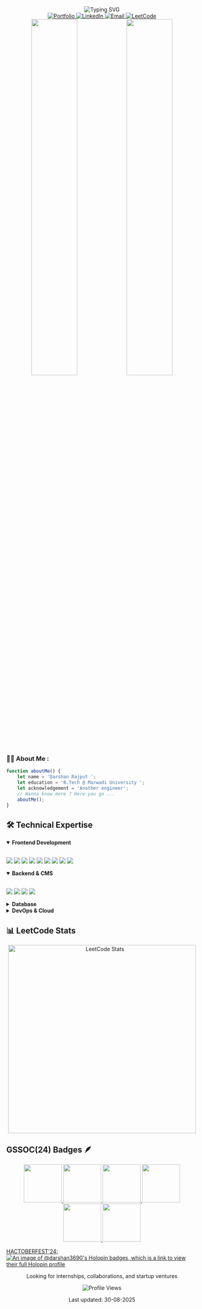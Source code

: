 <div align="center">
  <img src="https://readme-typing-svg.herokuapp.com/?color=0e6efd&center=true&vCenter=true&width=480&lines=Hi+there%2C+I%27m+Darshan Rajput;Full-Stack+Developer;Always+learning%2C+always+building" alt="Typing SVG" />

  <div>
    <a href="https://bento.me/darshan3690" target="_blank">
      <img src="https://img.shields.io/badge/Portfolio-DarshanRajput-0e6efd?style=for-the-badge&logo=web&logoColor=white" alt="Portfolio" />
    </a>
    <a href="https://www.linkedin.com/in/darshan-rajput-4b0b23288/" target="_blank">
      <img src="https://img.shields.io/badge/LinkedIn-0e6efd?style=for-the-badge&logo=linkedin&logoColor=white" alt="LinkedIn" />
    </a>
    <a href="mailto:darshan.rajput369@gmail.com">
      <img src="https://img.shields.io/badge/Email-0e6efd?style=for-the-badge&logo=gmail&logoColor=white" alt="Email" />
    </a>
    <a href="https://leetcode.com/Doremon3690/">
      <img src="https://img.shields.io/badge/LeetCode-475+-0e6efd?style=for-the-badge&logo=leetcode&logoColor=white" alt="LeetCode" />
    </a>
  </div>
</div>

<!-- GitHub Stats Cards -->
<div align="center">
  <picture>
    <source 
      srcset="https://github-readme-stats.vercel.app/api?username=Darshan3690&show_icons=true&hide_border=true&title_color=0e6efd&text_color=ffffff&icon_color=0e6efd&bg_color=00000000"
      media="(prefers-color-scheme: dark)"
    />
    <source
      srcset="https://github-readme-stats.vercel.app/api?username=Darshan3690&show_icons=true&hide_border=true&title_color=0e6efd&text_color=000000&icon_color=0e6efd&bg_color=00000000"
      media="(prefers-color-scheme: light), (prefers-color-scheme: no-preference)"
    />
    <img width="49%" src="https://github-readme-stats.vercel.app/api?username=Darshan3690&show_icons=true&hide_border=true&title_color=0e6efd&text_color=ffffff&icon_color=0e6efd&bg_color=00000000" />
  </picture>
  
  <picture>
    <source 
      srcset="https://github-readme-streak-stats.herokuapp.com?user=Darshan3690&theme=transparent&hide_border=true&stroke=0e6efd&ring=0e6efd&fire=0e6efd&currStreakNum=ffffff&sideNums=ffffff&currStreakLabel=0e6efd&sideLabels=0e6efd&dates=ffffff"
      media="(prefers-color-scheme: dark)"
    />
    <source
      srcset="https://github-readme-streak-stats.herokuapp.com?user=Darshan3690&theme=transparent&hide_border=true&stroke=0e6efd&ring=0e6efd&fire=0e6efd&currStreakNum=000000&sideNums=000000&currStreakLabel=0e6efd&sideLabels=0e6efd&dates=000000"
      media="(prefers-color-scheme: light), (prefers-color-scheme: no-preference)"
    />
    <img width="49%" src="https://github-readme-streak-stats.herokuapp.com?user=Darshan3690&theme=transparent&hide_border=true&stroke=0e6efd&ring=0e6efd&fire=0e6efd&currStreakNum=ffffff&sideNums=ffffff&currStreakLabel=0e6efd&sideLabels=0e6efd&dates=ffffff" />
  </picture>
</div>



### :man_technologist: About Me : 
```javascript
function aboutMe() {
    let name = 'Darshan Rajput ';
    let education = 'B.Tech @ Marwadi University ';
    let acknowledgement = 'Another engineer';
    // Wanna know more ? Here you go ...
    aboutMe();
}

```

## 🛠️ Technical Expertise

<details open>
<summary><b>Frontend Development</b></summary>
<br>
<p>
  <img src="https://img.shields.io/badge/React-0e6efd?style=for-the-badge&logo=react&logoColor=white" />
  <img src="https://img.shields.io/badge/Next.js-0e6efd?style=for-the-badge&logo=next.js&logoColor=white" />
  <img src="https://img.shields.io/badge/TypeScript-0e6efd?style=for-the-badge&logo=typescript&logoColor=white" />
  <img src="https://img.shields.io/badge/JavaScript-0e6efd?style=for-the-badge&logo=javascript&logoColor=white" />
  <img src="https://img.shields.io/badge/Tailwind_CSS-0e6efd?style=for-the-badge&logo=tailwind-css&logoColor=white" />
  <img src="https://img.shields.io/badge/HTML5-0e6efd?style=for-the-badge&logo=html5&logoColor=white" />
  <img src="https://img.shields.io/badge/CSS3-0e6efd?style=for-the-badge&logo=css3&logoColor=white" />
  <img src="https://img.shields.io/badge/Bootstrap-0e6efd?style=for-the-badge&logo=bootstrap&logoColor=white" />
  <img src="https://img.shields.io/badge/GraphQL-0e6efd?style=for-the-badge&logo=graphql&logoColor=white" />
</p>
</details>

<details open>
<summary><b>Backend & CMS</b></summary>
<br>
<p>
  <img src="https://img.shields.io/badge/Node.js-0e6efd?style=for-the-badge&logo=node.js&logoColor=white" />
  <img src="https://img.shields.io/badge/Express-0e6efd?style=for-the-badge&logo=express&logoColor=white" />
  <img src="https://img.shields.io/badge/Prisma-0e6efd?style=for-the-badge&logo=prisma&logoColor=white" />
  <img src="https://img.shields.io/badge/Python-0e6efd?style=for-the-badge&logo=python&logoColor=white" />
</p>
</details>

<details>
<summary><b>Database </b></summary>
<br>
<p>
  <img src="https://img.shields.io/badge/PostgreSQL-0e6efd?style=for-the-badge&logo=postgresql&logoColor=white" />
  <img src="https://img.shields.io/badge/MongoDB-0e6efd?style=for-the-badge&logo=mongodb&logoColor=white" />
  <img src="https://img.shields.io/badge/Firebase-0e6efd?style=for-the-badge&logo=firebase&logoColor=white" />
</p>
</details>

<details>
<summary><b>DevOps & Cloud</b></summary>
<br>
<p>

  <img src="https://img.shields.io/badge/AWS-0e6efd?style=for-the-badge&logo=amazon-aws&logoColor=white" />
  <img src="https://img.shields.io/badge/GitHub_Actions-0e6efd?style=for-the-badge&logo=github-actions&logoColor=white" />
  <img src="https://img.shields.io/badge/Vercel-0e6efd?style=for-the-badge&logo=vercel&logoColor=white" />

</p>
</details>

## 📊 LeetCode Stats

<div align="center">
  <a href="https://leetcode.com/Doremon3690/" target="_blank">
    <picture>
      <source media="(prefers-color-scheme: dark)" srcset="https://leetcard.jacoblin.cool/Doremon3690?theme=dark&font=Nunito&ext=heatmap" />
      <source media="(prefers-color-scheme: light)" srcset="https://leetcard.jacoblin.cool/Doremon3690?theme=light&font=Nunito&ext=heatmap" />
      <img alt="LeetCode Stats" src="https://leetcard.jacoblin.cool/Doremon3690?theme=dark&font=Nunito&ext=heatmap" width="495" />
    </picture>
  </a>
</div>


## GSSOC(24) Badges 🪶
<div style='display:flex; align-items:center; gap: 10px;' align='center'><a href="https://gssoc.girlscript.tech/leaderboard">
<img src="https://raw.githubusercontent.com/GSSoC24/Postman-Challenge/main/docs/assets/Postman%20White.png" width="100px" height="100px" />
  <img src="https://raw.githubusercontent.com/GSSoC24/Postman-Challenge/main/docs/assets/1.png" width="100px" height="100px" />
  <img src="https://raw.githubusercontent.com/GSSoC24/Postman-Challenge/main/docs/assets/2.png" width="100px" height="100px" />
  <img src="https://raw.githubusercontent.com/GSSoC24/Postman-Challenge/main/docs/assets/3.png" width="100px" height="100px" />
  <img src="https://raw.githubusercontent.com/GSSoC24/Postman-Challenge/main/docs/assets/4.png" width="100px" height="100px" />
  <img src="https://raw.githubusercontent.com/GSSoC24/Postman-Challenge/main/docs/assets/5.png" width="100px" height="100px" />

</div>



HACTOBERFEST'24:
    [![An image of @darshan3690's Holopin badges, which is a link to view their full Holopin profile](https://holopin.me/darshan3690)](https://holopin.io/@darshan3690)

   
  


<div align="center">
  
  <p>Looking for internships, collaborations, and startup ventures</p>
  
  <img src="https://komarev.com/ghpvc/?username=Darshan3690&style=for-the-badge&color=0e6efd" alt="Profile Views" />
  <p align="center">Last updated: 30-08-2025</p>
</div>
<!---
Darshan3690/Darshan3690 is a ✨ special ✨ repository because its `README.md` (this file) appears on your GitHub profile.
You can click the Preview link to take a look at your changes.
--->
